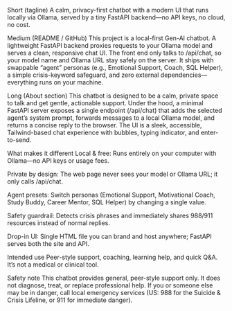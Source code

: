 Short (tagline)
A calm, privacy-first chatbot with a modern UI that runs locally via Ollama, served by a tiny FastAPI backend—no API keys, no cloud, no cost.

Medium (README / GitHub)
This project is a local-first Gen-AI chatbot. A lightweight FastAPI backend proxies requests to your Ollama model and serves a clean, responsive chat UI. The front end only talks to /api/chat, so your model name and Ollama URL stay safely on the server. It ships with swappable “agent” personas (e.g., Emotional Support, Coach, SQL Helper), a simple crisis-keyword safeguard, and zero external dependencies—everything runs on your machine.

Long (About section)
This chatbot is designed to be a calm, private space to talk and get gentle, actionable support. Under the hood, a minimal FastAPI server exposes a single endpoint (/api/chat) that adds the selected agent’s system prompt, forwards messages to a local Ollama model, and returns a concise reply to the browser. The UI is a sleek, accessible, Tailwind-based chat experience with bubbles, typing indicator, and enter-to-send.

What makes it different
Local & free: Runs entirely on your computer with Ollama—no API keys or usage fees.

Private by design: The web page never sees your model or Ollama URL; it only calls /api/chat.

Agent presets: Switch personas (Emotional Support, Motivational Coach, Study Buddy, Career Mentor, SQL Helper) by changing a single value.

Safety guardrail: Detects crisis phrases and immediately shares 988/911 resources instead of normal replies.

Drop-in UI: Single HTML file you can brand and host anywhere; FastAPI serves both the site and API.

Intended use
Peer-style support, coaching, learning help, and quick Q&A. It’s not a medical or clinical tool.

Safety note
This chatbot provides general, peer-style support only. It does not diagnose, treat, or replace professional help. If you or someone else may be in danger, call local emergency services (US: 988 for the Suicide & Crisis Lifeline, or 911 for immediate danger).
